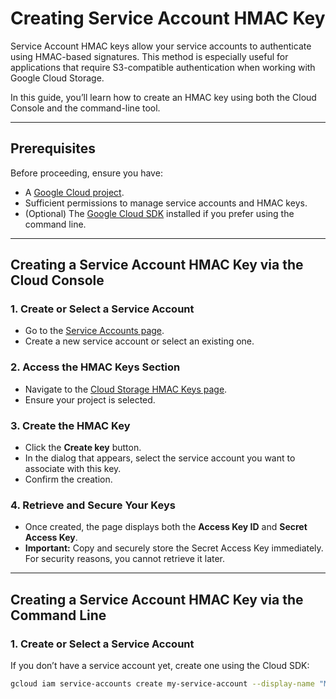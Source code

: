 # Creating Service Account HMAC Key

Service Account HMAC keys allow your service accounts to authenticate using HMAC-based signatures. This method is especially useful for applications that require S3-compatible authentication when working with Google Cloud Storage.

In this guide, you’ll learn how to create an HMAC key using both the Cloud Console and the command-line tool.

---

## Prerequisites

Before proceeding, ensure you have:

- A [Google Cloud project](https://cloud.google.com/).
- Sufficient permissions to manage service accounts and HMAC keys.
- (Optional) The [Google Cloud SDK](https://cloud.google.com/sdk) installed if you prefer using the command line.

---

## Creating a Service Account HMAC Key via the Cloud Console

### 1. Create or Select a Service Account

- Go to the [Service Accounts page](https://console.cloud.google.com/iam-admin/serviceaccounts).
- Create a new service account or select an existing one.

### 2. Access the HMAC Keys Section

- Navigate to the [Cloud Storage HMAC Keys page](https://console.cloud.google.com/storage/hmacKeys).
- Ensure your project is selected.

### 3. Create the HMAC Key

- Click the **Create key** button.
- In the dialog that appears, select the service account you want to associate with this key.
- Confirm the creation.

### 4. Retrieve and Secure Your Keys

- Once created, the page displays both the **Access Key ID** and **Secret Access Key**.
- **Important:** Copy and securely store the Secret Access Key immediately. For security reasons, you cannot retrieve it later.

---

## Creating a Service Account HMAC Key via the Command Line

### 1. Create or Select a Service Account

If you don’t have a service account yet, create one using the Cloud SDK:

```bash
gcloud iam service-accounts create my-service-account --display-name "My Service Account"
